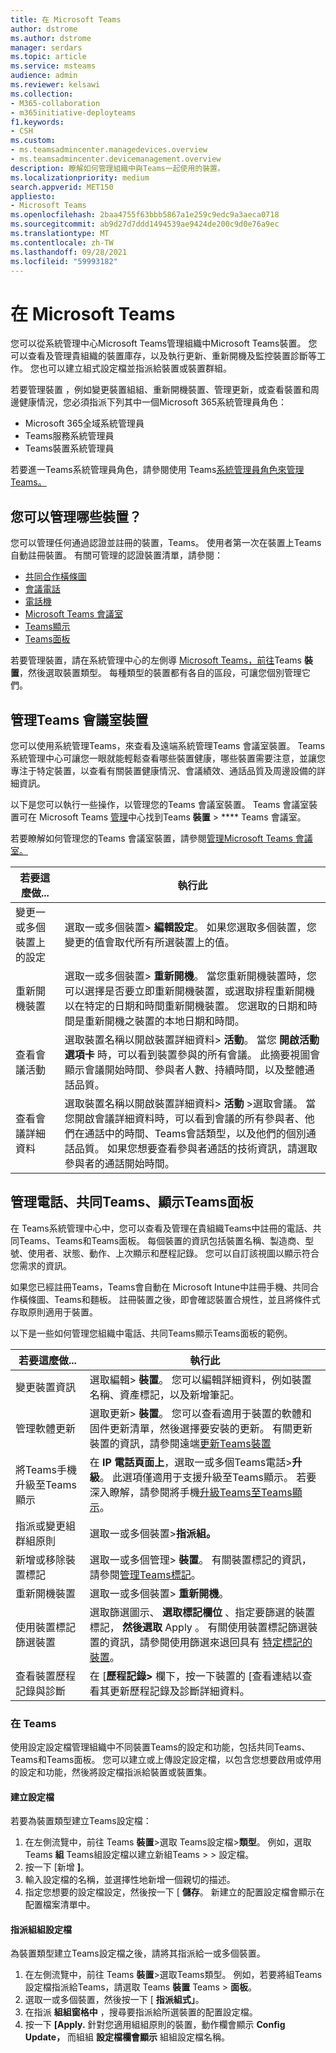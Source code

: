 ```yaml
---
title: 在 Microsoft Teams
author: dstrome
ms.author: dstrome
manager: serdars
ms.topic: article
ms.service: msteams
audience: admin
ms.reviewer: kelsawi
ms.collection:
- M365-collaboration
- m365initiative-deployteams
f1.keywords:
- CSH
ms.custom:
- ms.teamsadmincenter.managedevices.overview
- ms.teamsadmincenter.devicemanagement.overview
description: 瞭解如何管理組織中與Teams一起使用的裝置。
ms.localizationpriority: medium
search.appverid: MET150
appliesto:
- Microsoft Teams
ms.openlocfilehash: 2baa4755f63bbb5867a1e259c9edc9a3aeca0718
ms.sourcegitcommit: ab9d27d7ddd1494539ae9424de200c9d0e76a9ec
ms.translationtype: MT
ms.contentlocale: zh-TW
ms.lasthandoff: 09/28/2021
ms.locfileid: "59993182"
---
```

# <a name="manage-your-devices-in-microsoft-teams"></a>在 Microsoft Teams

您可以從系統管理中心Microsoft Teams管理組織中Microsoft Teams裝置。 您可以查看及管理貴組織的裝置庫存，以及執行更新、重新開機及監控裝置診斷等工作。 您也可以建立組式設定檔並指派給裝置或裝置群組。

若要管理裝置 ，例如變更裝置組組、重新開機裝置、管理更新，或查看裝置和周邊健康情況，您必須指派下列其中一個Microsoft 365系統管理員角色：

- Microsoft 365全域系統管理員
- Teams服務系統管理員
- Teams裝置系統管理員

若要進一Teams系統管理員角色，請參閱使用 Teams[系統管理員角色來管理Teams。](../using-admin-roles.md)

## <a name="what-devices-can-you-manage"></a>您可以管理哪些裝置？

您可以管理任何通過認證並註冊的裝置，Teams。 使用者第一次在裝置上Teams自動註冊裝置。 有關可管理的認證裝置清單，請參閱：

- [共同合作橫條圖](https://www.microsoft.com/microsoft-365/microsoft-teams/across-devices/devices/category?devicetype=16)
- [會議電話](https://products.office.com/microsoft-teams/across-devices/devices/category?devicetype=73)
- [電話機](https://products.office.com/microsoft-teams/across-devices/devices/category?devicetype=34)
- [Microsoft Teams 會議室](https://www.microsoft.com/microsoft-365/microsoft-teams/across-devices/devices/category?devicetype=20)
- [Teams顯示](https://www.microsoft.com/microsoft-365/microsoft-teams/across-devices/devices/category?devicetype=34)
- [Teams面板](teams-panels.md)

若要管理裝置，請在系統管理中心的左側導 [Microsoft Teams，前往](https://admin.teams.microsoft.com)Teams **裝置**，然後選取裝置類型。 每種類型的裝置都有各自的區段，可讓您個別管理它們。

## <a name="manage-teams-rooms-devices"></a>管理Teams 會議室裝置

您可以使用系統管理Teams，來查看及遠端系統管理Teams 會議室裝置。 Teams系統管理中心可讓您一眼就能輕鬆查看哪些裝置健康，哪些裝置需要注意，並讓您專注于特定裝置，以查看有關裝置健康情況、會議績效、通話品質及周邊設備的詳細資訊。 

以下是您可以執行一些操作，以管理您的Teams 會議室裝置。 Teams 會議室裝置可在 Microsoft Teams [管理](https://admin.teams.microsoft.com)中心找到Teams **裝置**  >  **** Teams 會議室。

若要瞭解如何管理您的Teams 會議室裝置，請參閱[管理Microsoft Teams 會議室。](../rooms/rooms-manage.md)

| 若要這麼做...                          | 執行此                                                                                                                                                                                                                                                                                                                                                                          |
|----------------------------------------|----------------------------------------------------------------------------------------------------------------------------------------------------------------------------------------------------------------------------------------------------------------------------------------------------------------------------------------------------------------------------------|
| 變更一或多個裝置上的設定 | 選取一或多個裝置> **編輯設定**。 如果您選取多個裝置，您變更的值會取代所有所選裝置上的值。                                                                                                                                                                                                                       |
| 重新開機裝置                        | 選取一或多個裝置> **重新開機**。 當您重新開機裝置時，您可以選擇是否要立即重新開機裝置，或選取排程重新開機以在特定的日期和時間重新開機裝置。 您選取的日期和時間是重新開機之裝置的本地日期和時間。                                                                                            |
| 查看會議活動                  | 選取裝置名稱以開啟裝置詳細資料> **活動**。 當您 **開啟活動選項卡** 時，可以看到裝置參與的所有會議。 此摘要視圖會顯示會議開始時間、參與者人數、持續時間，以及整體通話品質。                                                                                        |
| 查看會議詳細資料                   | 選取裝置名稱以開啟裝置詳細資料> **活動** >選取會議。 當您開啟會議詳細資料時，可以看到會議的所有參與者、他們在通話中的時間、Teams會話類型，以及他們的個別通話品質。 如果您想要查看參與者通話的技術資訊，請選取參與者的通話開始時間。 |

## <a name="manage-phones-collaboration-bars-teams-displays-and-teams-panels"></a>管理電話、共同Teams、顯示Teams面板 

在 Teams系統管理中心中，您可以查看及管理在貴組織Teams中註冊的電話、共同Teams、Teams和Teams面板。 每個裝置的資訊包括裝置名稱、製造商、型號、使用者、狀態、動作、上次顯示和歷程記錄。 您可以自訂該視圖以顯示符合您需求的資訊。

如果您已經註冊Teams，Teams會自動在 Microsoft Intune中註冊手機、共同合作橫條圖、Teams和麵板。 註冊裝置之後，即會確認裝置合規性，並且將條件式存取原則適用于裝置。

以下是一些如何管理您組織中電話、共同Teams顯示Teams面板的範例。  

| 若要這麼做...                           | 執行此                                                                                                                                                                                                                                                                                                      |
|-----------------------------------------|--------------------------------------------------------------------------------------------------------------------------------------------------------------------------------------------------------------------------------------------------------------------------------------------------------------|
| 變更裝置資訊               | 選取編輯> **裝置**。 您可以編輯詳細資料，例如裝置名稱、資產標記，以及新增筆記。                                                                                                                                                                                                              |
| 管理軟體更新                 | 選取更新> **裝置**。 您可以查看適用于裝置的軟體和固件更新清單，然後選擇要安裝的更新。 有關更新裝置的資訊，請參閱遠端[更新Teams裝置](remote-update.md)                                                          |
| 將Teams手機升級至Teams顯示  | 在 **IP 電話頁面上**，選取一或多個Teams電話>**升級**。 此選項僅適用于支援升級至Teams顯示。 若要深入瞭解，請參閱將手機[升級Teams至Teams顯示](upgrade-phones-to-displays.md)。                                                      |
| 指派或變更組群組原則 | 選取一或多個裝置>**指派組。**                                                                                                                                                                                                                                                       |
| 新增或移除裝置標記               | 選取一或多個管理> **裝置**。 有關裝置標記的資訊，請參閱[管理Teams標記](manage-device-tags.md)。                                                                                                                                                                 |
| 重新開機裝置                         | 選取一或多個裝置> **重新開機**。                                                                                                                                                                                                                                                                    |
| 使用裝置標記篩選裝置        | 選取篩選圖示、 **選取標記欄位** 、指定要篩選的裝置標記， **然後選取** Apply 。 有關使用裝置標記篩選裝置的資訊，請參閱使用篩選來退回具有 [特定標記的裝置](manage-device-tags.md#use-filters-to-return-devices-with-a-specific-tag)。 |
| 查看裝置歷程記錄與診斷     | 在 [**歷程記錄>** 欄下，按一下裝置的 [查看連結以查看其更新歷程記錄及診斷詳細資料。                                                                                                                                                                                         |

### <a name="use-configuration-profiles-in-teams"></a>在 Teams

使用設定設定檔管理組織中不同裝置Teams的設定和功能，包括共同Teams、Teams和Teams面板。 您可以建立或上傳設定設定檔，以包含您想要啟用或停用的設定和功能，然後將設定檔指派給裝置或裝置集。 

#### <a name="create-a-configuration-profile"></a>建立設定檔

若要為裝置類型建立Teams設定檔：

1. 在左側流覽中，前往 Teams **裝置**>選取 Teams設定檔>**類型**。 例如，選取Teams **組** Teams組設定檔以建立新組Teams  >    >  設定檔。
2. 按一下 [新增 **]**。
3. 輸入設定檔的名稱，並選擇性地新增一個親切的描述。
4. 指定您想要的設定檔設定，然後按一下 [ **儲存**。
   新建立的配置設定檔會顯示在配置檔案清單中。

#### <a name="assign-a-configuration-profile"></a>指派組組設定檔
為裝置類型建立Teams設定檔之後，請將其指派給一或多個裝置。

1. 在左側流覽中，前往 Teams **裝置**>選取Teams類型。 例如，若要將組Teams設定檔指派給Teams，請選取 Teams **裝置** Teams  >  **面板**。
2. 選取一或多個裝置，然後按一下 [ **指派組式」**。  
3. 在指派 **組組窗格中** ，搜尋要指派給所選裝置的配置設定檔。
4. 按一下 **[Apply.**
   針對您適用組組原則的裝置，動作欄會顯示 **Config Update，** 而組組 **設定檔欄會顯示** 組組設定檔名稱。
